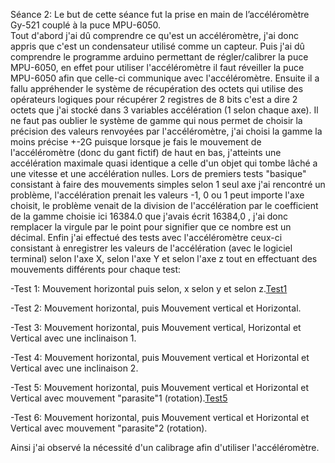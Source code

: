 Séance 2:
Le but de cette séance fut la prise en main de l’accéléromètre Gy-521 couplé à la puce MPU-6050.      
Tout d'abord j'ai dû comprendre ce qu'est un accéléromètre, j'ai donc appris que c'est un condensateur utilisé comme un capteur.
Puis j'ai dû comprendre le programme arduino permettant de régler/calibrer la puce MPU-6050, en effet pour utiliser l'accéléromètre il faut réveiller la puce MPU-6050 afin que celle-ci communique avec l'accéléromètre.
Ensuite il a fallu appréhender le système de récupération des octets qui utilise des opérateurs logiques pour récupérer 2 registres de 8 bits c'est a dire 2 octets que j'ai stocké dans 3 variables accélération (1 selon chaque axe).
Il ne faut pas oublier le système de gamme qui nous permet de choisir la précision des valeurs renvoyées par l'accéléromètre, j'ai choisi la gamme la moins précise +-2G puisque lorsque je fais le mouvement de l'accéléromètre (donc du gant fictif) de haut en bas, j'atteints une accélération maximale quasi identique a celle d'un objet qui tombe lâché a une vitesse et une accélération nulles.
Lors de premiers tests "basique" consistant à faire des mouvements simples selon 1 seul axe j'ai rencontré un problème, l'accélération prenait les valeurs -1, 0 ou 1 peut importe l'axe choisit, le problème venait de la division de l'accélération par le coefficient de la gamme choisie ici 16384.0 que j'avais écrit 16384,0 , j'ai donc remplacer la virgule par le point pour signifier que ce nombre est un décimal.
Enfin j'ai effectué des tests avec l'accéléromètre ceux-ci consistant à enregistrer les valeurs de l'accélération (avec le logiciel terminal)
selon l'axe X, selon l'axe Y et selon l'axe z tout en effectuant des mouvements différents pour chaque test:

-Test 1: Mouvement horizontal puis selon, x selon y et selon z.[Test1](https://github.com/Axel06c/Gant-Musical-Arduino/blob/master/lib/Images/Test1.png)

-Test 2: Mouvement horizontal, puis Mouvement vertical et Horizontal.

-Test 3: Mouvement horizontal, puis Mouvement vertical, Horizontal et Vertical avec une inclinaison 1.

-Test 4: Mouvement horizontal, puis Mouvement vertical et Horizontal et Vertical avec une inclinaison 2.

-Test 5: Mouvement horizontal, puis Mouvement vertical et Horizontal et Vertical avec mouvement "parasite"1 (rotation).[Test5](https://github.com/Axel06c/Gant-Musical-Arduino/blob/master/lib/Images/Test5.png)

-Test 6: Mouvement horizontal, puis Mouvement vertical et Horizontal et Vertical avec mouvement "parasite"2 (rotation).

Ainsi j'ai observé la nécessité d'un calibrage afin d'utiliser l'accéléromètre.
